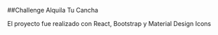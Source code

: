 ##Challenge Alquila Tu Cancha

El proyecto fue realizado con React, Bootstrap y Material Design Icons
